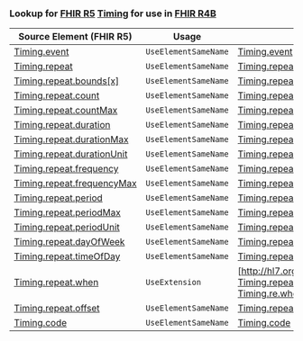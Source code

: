 ### Lookup for [FHIR R5](https://hl7.org/fhir/R5/) [Timing](https://hl7.org/fhir/R5/Timing.html) for use in [FHIR R4B](https://hl7.org/fhir/R4B/)

| Source Element (FHIR R5) | Usage | Target |
| -------------- | ----- | ------ |
| [Timing.event](https://hl7.org/fhir/R5/Timing.html#resource) | `UseElementSameName` | [Timing.event](https://hl7.org/fhir/R4B/Timing.html#resource) |
| [Timing.repeat](https://hl7.org/fhir/R5/Timing.html#resource) | `UseElementSameName` | [Timing.repeat](https://hl7.org/fhir/R4B/Timing.html#resource) |
| [Timing.repeat.bounds[x]](https://hl7.org/fhir/R5/Timing.html#resource) | `UseElementSameName` | [Timing.repeat.bounds[x]](https://hl7.org/fhir/R4B/Timing.html#resource) |
| [Timing.repeat.count](https://hl7.org/fhir/R5/Timing.html#resource) | `UseElementSameName` | [Timing.repeat.count](https://hl7.org/fhir/R4B/Timing.html#resource) |
| [Timing.repeat.countMax](https://hl7.org/fhir/R5/Timing.html#resource) | `UseElementSameName` | [Timing.repeat.countMax](https://hl7.org/fhir/R4B/Timing.html#resource) |
| [Timing.repeat.duration](https://hl7.org/fhir/R5/Timing.html#resource) | `UseElementSameName` | [Timing.repeat.duration](https://hl7.org/fhir/R4B/Timing.html#resource) |
| [Timing.repeat.durationMax](https://hl7.org/fhir/R5/Timing.html#resource) | `UseElementSameName` | [Timing.repeat.durationMax](https://hl7.org/fhir/R4B/Timing.html#resource) |
| [Timing.repeat.durationUnit](https://hl7.org/fhir/R5/Timing.html#resource) | `UseElementSameName` | [Timing.repeat.durationUnit](https://hl7.org/fhir/R4B/Timing.html#resource) |
| [Timing.repeat.frequency](https://hl7.org/fhir/R5/Timing.html#resource) | `UseElementSameName` | [Timing.repeat.frequency](https://hl7.org/fhir/R4B/Timing.html#resource) |
| [Timing.repeat.frequencyMax](https://hl7.org/fhir/R5/Timing.html#resource) | `UseElementSameName` | [Timing.repeat.frequencyMax](https://hl7.org/fhir/R4B/Timing.html#resource) |
| [Timing.repeat.period](https://hl7.org/fhir/R5/Timing.html#resource) | `UseElementSameName` | [Timing.repeat.period](https://hl7.org/fhir/R4B/Timing.html#resource) |
| [Timing.repeat.periodMax](https://hl7.org/fhir/R5/Timing.html#resource) | `UseElementSameName` | [Timing.repeat.periodMax](https://hl7.org/fhir/R4B/Timing.html#resource) |
| [Timing.repeat.periodUnit](https://hl7.org/fhir/R5/Timing.html#resource) | `UseElementSameName` | [Timing.repeat.periodUnit](https://hl7.org/fhir/R4B/Timing.html#resource) |
| [Timing.repeat.dayOfWeek](https://hl7.org/fhir/R5/Timing.html#resource) | `UseElementSameName` | [Timing.repeat.dayOfWeek](https://hl7.org/fhir/R4B/Timing.html#resource) |
| [Timing.repeat.timeOfDay](https://hl7.org/fhir/R5/Timing.html#resource) | `UseElementSameName` | [Timing.repeat.timeOfDay](https://hl7.org/fhir/R4B/Timing.html#resource) |
| [Timing.repeat.when](https://hl7.org/fhir/R5/Timing.html#resource) | `UseExtension` | [http://hl7.org/fhir/5.0/StructureDefinition/extension-Timing.repeat.when](StructureDefinition-ext-R5-Timing.re.when.html) |
| [Timing.repeat.offset](https://hl7.org/fhir/R5/Timing.html#resource) | `UseElementSameName` | [Timing.repeat.offset](https://hl7.org/fhir/R4B/Timing.html#resource) |
| [Timing.code](https://hl7.org/fhir/R5/Timing.html#resource) | `UseElementSameName` | [Timing.code](https://hl7.org/fhir/R4B/Timing.html#resource) |
